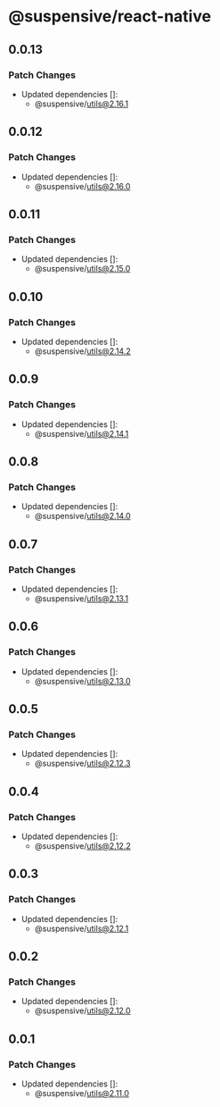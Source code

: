 # @suspensive/react-native

## 0.0.13

### Patch Changes

- Updated dependencies []:
  - @suspensive/utils@2.16.1

## 0.0.12

### Patch Changes

- Updated dependencies []:
  - @suspensive/utils@2.16.0

## 0.0.11

### Patch Changes

- Updated dependencies []:
  - @suspensive/utils@2.15.0

## 0.0.10

### Patch Changes

- Updated dependencies []:
  - @suspensive/utils@2.14.2

## 0.0.9

### Patch Changes

- Updated dependencies []:
  - @suspensive/utils@2.14.1

## 0.0.8

### Patch Changes

- Updated dependencies []:
  - @suspensive/utils@2.14.0

## 0.0.7

### Patch Changes

- Updated dependencies []:
  - @suspensive/utils@2.13.1

## 0.0.6

### Patch Changes

- Updated dependencies []:
  - @suspensive/utils@2.13.0

## 0.0.5

### Patch Changes

- Updated dependencies []:
  - @suspensive/utils@2.12.3

## 0.0.4

### Patch Changes

- Updated dependencies []:
  - @suspensive/utils@2.12.2

## 0.0.3

### Patch Changes

- Updated dependencies []:
  - @suspensive/utils@2.12.1

## 0.0.2

### Patch Changes

- Updated dependencies []:
  - @suspensive/utils@2.12.0

## 0.0.1

### Patch Changes

- Updated dependencies []:
  - @suspensive/utils@2.11.0
